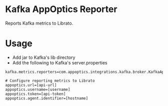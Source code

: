 # Kafka AppOptics Reporter

Reports Kafka metrics to Librato.

# Usage

* Add jar to Kafka's lib directory
* Add the following to Kafka's server.properties

```
kafka.metrics.reporters=com.appoptics.integrations.kafka.broker.KafkaAppopticsReporter

# Configure reporting metrics to Librato
appoptics.url=[api-url]
appoptics.username=[username]
appoptics.token=[api-token]
appoptics.agent.identifier=[hostname]

```

